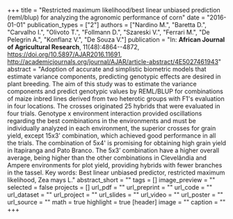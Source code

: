 +++
title = "Restricted maximum likelihood/best linear unbiased prediction (reml/blup) for analyzing the agronomic performance of corn"
date = "2016-01-01"
publication_types = ["2"]
authors = ["Nardino M.", "Baretta D.", "Carvalho I.", "Olivoto T.", "Follmann D.", "Szareski V.", "Ferrari M.", "De Pelegrin A.", "Konflanz V.", "De Souza V."]
publication = "In: **African Journal of Agricultural Research**, 11(48):4864--4872, https://doi.org/10.5897/AJAR2016.11691, http://academicjournals.org/journal/AJAR/article-abstract/4E5027461943"
abstract = "Adoption of accurate and simplistic biometric models that estimate variance components, predicting genotypic effects are desired in plant breeding. The aim of this study was to estimate the variance components and predict genotypic values by REML/BLUP for combinations of maize inbred lines derived from two heterotic groups with F1&#39;s evaluation in four locations. The crosses originated 25 hybrids that were evaluated in four trials. Genotype x environment interaction provided oscillations regarding the best combinations in the environments and must be individually analyzed in each environment, the superior crosses for grain yield, except 15x3&rsquo; combination, which achieved good performance in all the trials. The combination of 5x4&#39; is promising for obtaining high grain yield in Itapiranga and Pato Branco. The 5x3&rsquo; combination have a higher overall average, being higher than the other combinations in Clevel&acirc;ndia and Ampere environments for plot yield, providing hybrids with fewer branches in the tassel. Key words: Best linear unbiased predictor, restricted maximum likelihood, Zea mays L."
abstract_short = ""
tags = []
image_preview = ""
selected = false
projects = []
url_pdf = ""
url_preprint = ""
url_code = ""
url_dataset = ""
url_project = ""
url_slides = ""
url_video = ""
url_poster = ""
url_source = ""
math = true
highlight = true
[header]
image = ""
caption = ""
+++
